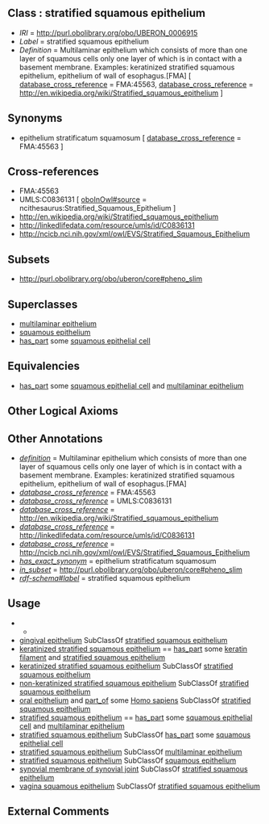 
## Class : stratified squamous epithelium

 * *IRI* = http://purl.obolibrary.org/obo/UBERON_0006915
 * *Label* = stratified squamous epithelium
 * *Definition* = Multilaminar epithelium which consists of more than one layer of squamous cells only one layer of which is in contact with a basement membrane. Examples: keratinized stratified squamous epithelium, epithelium of wall of esophagus.[FMA] [ [database_cross_reference](../../ef/oboInOwl#hasDbXref.md) = FMA:45563, [database_cross_reference](../../ef/oboInOwl#hasDbXref.md) = http://en.wikipedia.org/wiki/Stratified_squamous_epithelium ]

## Synonyms

 * epithelium stratificatum squamosum [ [database_cross_reference](../../ef/oboInOwl#hasDbXref.md) = FMA:45563 ]

## Cross-references

 * FMA:45563
 * UMLS:C0836131 [ [oboInOwl#source](../../ce/oboInOwl#source.md) = ncithesaurus:Stratified_Squamous_Epithelium ]
 * http://en.wikipedia.org/wiki/Stratified_squamous_epithelium
 * http://linkedlifedata.com/resource/umls/id/C0836131
 * http://ncicb.nci.nih.gov/xml/owl/EVS/Stratified_Squamous_Epithelium

## Subsets

 * http://purl.obolibrary.org/obo/uberon/core#pheno_slim

## Superclasses

 * [multilaminar epithelium](../../UBERON/86/UBERON_0000486.md)
 * [squamous epithelium](../../UBERON/14/UBERON_0006914.md)
 * [has_part](../../BFO/51/BFO_0000051.md) some [squamous epithelial cell](../../CL/76/CL_0000076.md)

## Equivalencies

 * [has_part](../../BFO/51/BFO_0000051.md) some [squamous epithelial cell](../../CL/76/CL_0000076.md) and [multilaminar epithelium](../../UBERON/86/UBERON_0000486.md)

## Other Logical Axioms


## Other Annotations

 * *[definition](../../IAO/15/IAO_0000115.md)* = Multilaminar epithelium which consists of more than one layer of squamous cells only one layer of which is in contact with a basement membrane. Examples: keratinized stratified squamous epithelium, epithelium of wall of esophagus.[FMA]
 * *[database_cross_reference](../../ef/oboInOwl#hasDbXref.md)* = FMA:45563
 * *[database_cross_reference](../../ef/oboInOwl#hasDbXref.md)* = UMLS:C0836131
 * *[database_cross_reference](../../ef/oboInOwl#hasDbXref.md)* = http://en.wikipedia.org/wiki/Stratified_squamous_epithelium
 * *[database_cross_reference](../../ef/oboInOwl#hasDbXref.md)* = http://linkedlifedata.com/resource/umls/id/C0836131
 * *[database_cross_reference](../../ef/oboInOwl#hasDbXref.md)* = http://ncicb.nci.nih.gov/xml/owl/EVS/Stratified_Squamous_Epithelium
 * *[has_exact_synonym](../../ym/oboInOwl#hasExactSynonym.md)* = epithelium stratificatum squamosum
 * *[in_subset](../../et/oboInOwl#inSubset.md)* = http://purl.obolibrary.org/obo/uberon/core#pheno_slim
 * *[rdf-schema#label](../../el/rdf-schema#label.md)* = stratified squamous epithelium

## Usage

 * -
 * [gingival epithelium](../../UBERON/49/UBERON_0001949.md) SubClassOf [stratified squamous epithelium](../../UBERON/15/UBERON_0006915.md)
 * [keratinized stratified squamous epithelium](../../UBERON/29/UBERON_0012329.md) == [has_part](../../BFO/51/BFO_0000051.md) some [keratin filament](../../GO/95/GO_0045095.md) and [stratified squamous epithelium](../../UBERON/15/UBERON_0006915.md)
 * [keratinized stratified squamous epithelium](../../UBERON/29/UBERON_0012329.md) SubClassOf [stratified squamous epithelium](../../UBERON/15/UBERON_0006915.md)
 * [non-keratinized stratified squamous epithelium](../../UBERON/04/UBERON_0010304.md) SubClassOf [stratified squamous epithelium](../../UBERON/15/UBERON_0006915.md)
 * [oral epithelium](../../UBERON/24/UBERON_0002424.md) and [part_of](../../BFO/50/BFO_0000050.md) some [Homo sapiens](../../NCBITaxon/06/NCBITaxon_9606.md) SubClassOf [stratified squamous epithelium](../../UBERON/15/UBERON_0006915.md)
 * [stratified squamous epithelium](../../UBERON/15/UBERON_0006915.md) == [has_part](../../BFO/51/BFO_0000051.md) some [squamous epithelial cell](../../CL/76/CL_0000076.md) and [multilaminar epithelium](../../UBERON/86/UBERON_0000486.md)
 * [stratified squamous epithelium](../../UBERON/15/UBERON_0006915.md) SubClassOf [has_part](../../BFO/51/BFO_0000051.md) some [squamous epithelial cell](../../CL/76/CL_0000076.md)
 * [stratified squamous epithelium](../../UBERON/15/UBERON_0006915.md) SubClassOf [multilaminar epithelium](../../UBERON/86/UBERON_0000486.md)
 * [stratified squamous epithelium](../../UBERON/15/UBERON_0006915.md) SubClassOf [squamous epithelium](../../UBERON/14/UBERON_0006914.md)
 * [synovial membrane of synovial joint](../../UBERON/18/UBERON_0002018.md) SubClassOf [stratified squamous epithelium](../../UBERON/15/UBERON_0006915.md)
 * [vagina squamous epithelium](../../UBERON/23/UBERON_0006923.md) SubClassOf [stratified squamous epithelium](../../UBERON/15/UBERON_0006915.md)

## External Comments

